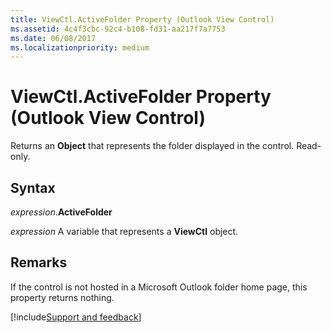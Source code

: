 ```yaml
---
title: ViewCtl.ActiveFolder Property (Outlook View Control)
ms.assetid: 4c4f3cbc-92c4-b108-fd31-aa217f7a7753
ms.date: 06/08/2017
ms.localizationpriority: medium
---
```



# ViewCtl.ActiveFolder Property (Outlook View Control)

Returns an **Object** that represents the folder displayed in the control. Read-only.


## Syntax

_expression_.**ActiveFolder**

_expression_ A variable that represents a **ViewCtl** object.


## Remarks

If the control is not hosted in a Microsoft Outlook folder home page, this property returns nothing.

[!include[Support and feedback](~/includes/feedback-boilerplate.md)]